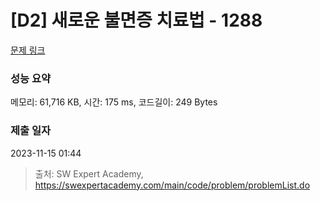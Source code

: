 # [D2] 새로운 불면증 치료법 - 1288 

[문제 링크](https://swexpertacademy.com/main/code/problem/problemDetail.do?contestProbId=AV18_yw6I9MCFAZN) 

### 성능 요약

메모리: 61,716 KB, 시간: 175 ms, 코드길이: 249 Bytes

### 제출 일자

2023-11-15 01:44



> 출처: SW Expert Academy, https://swexpertacademy.com/main/code/problem/problemList.do